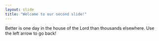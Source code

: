 ```yaml
---
layout: slide
title: "Welcome to our second slide!"
---
```

Better is one day in the house of the Lord than thousands elsewhere.
Use the left arrow to go back!
